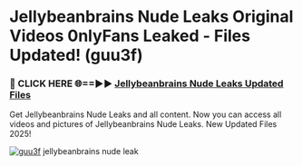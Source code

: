 # Jellybeanbrains Nude Leaks Original Videos 0nlyFans Leaked - Files Updated! (guu3f)

<h3>🔴 CLICK HERE 🌐==►► <a href="https://tinyurl.com/52m3yx9h" rel="nofollow">Jellybeanbrains Nude Leaks Updated Files</a></h3>

Get Jellybeanbrains Nude Leaks and all content. Now you can access all videos and pictures of Jellybeanbrains Nude Leaks. New Updated Files 2025!

[![guu3f](https://i.imgur.com/TnHtlc8.gif)](https://tinyurl.com/52m3yx9h)
jellybeanbrains nude leak